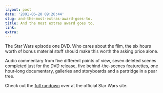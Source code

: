 ```yaml
---
layout: post
date: '2001-06-20 09:20:44'
slug: and-the-most-extras-award-goes-to.
title: And the most extras award goes to.
link: 
extra: 
---
```


The Star Wars episode one DVD. Who cares about the film, the six hours worth of bonus material stuff should make this worth the asking price alone.

Audio commentary from five different points of view, seven deleted scenes completed just for the DVD release, five behind-the-scenes featurettes, one hour-long documentary, galleries and storyboards and a partridge in a pear tree.

Check out the [full rundown](http://www.starwars.com/episode-i/news/2001/06/news20010619.html) over at the official Star Wars site.